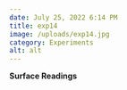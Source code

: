 ```yaml
---
date: July 25, 2022 6:14 PM
title: exp14
image: /uploads/exp14.jpg
category: Experiments
alt: alt
---
```

**Surface Readings**